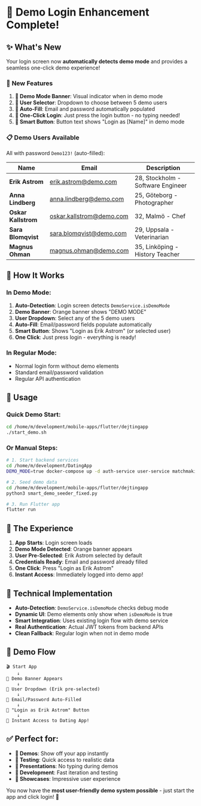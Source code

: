 # 🎉 **Demo Login Enhancement Complete!**

## ✨ **What's New**

Your login screen now **automatically detects demo mode** and provides a seamless one-click demo experience!

### 🎯 **New Features**

1. **🧡 Demo Mode Banner**: Visual indicator when in demo mode
2. **👥 User Selector**: Dropdown to choose between 5 demo users
3. **🔧 Auto-Fill**: Email and password automatically populated
4. **🚀 One-Click Login**: Just press the login button - no typing needed!
5. **📱 Smart Button**: Button text shows "Login as [Name]" in demo mode

### 📋 **Demo Users Available**

All with password `Demo123!` (auto-filled):

| Name                | Email                    | Description                       |
| ------------------- | ------------------------ | --------------------------------- |
| **Erik Astrom**     | erik.astrom@demo.com     | 28, Stockholm - Software Engineer |
| **Anna Lindberg**   | anna.lindberg@demo.com   | 25, Göteborg - Photographer       |
| **Oskar Kallstrom** | oskar.kallstrom@demo.com | 32, Malmö - Chef                  |
| **Sara Blomqvist**  | sara.blomqvist@demo.com  | 29, Uppsala - Veterinarian        |
| **Magnus Ohman**    | magnus.ohman@demo.com    | 35, Linköping - History Teacher   |

## 🎪 **How It Works**

### **In Demo Mode:**

1. **Auto-Detection**: Login screen detects `DemoService.isDemoMode`
2. **Demo Banner**: Orange banner shows "DEMO MODE"
3. **User Dropdown**: Select any of the 5 demo users
4. **Auto-Fill**: Email/password fields populate automatically
5. **Smart Button**: Shows "Login as Erik Astrom" (or selected user)
6. **One Click**: Just press login - everything is ready!

### **In Regular Mode:**

- Normal login form without demo elements
- Standard email/password validation
- Regular API authentication

## 🚀 **Usage**

### **Quick Demo Start:**

```bash
cd /home/m/development/mobile-apps/flutter/dejtingapp
./start_demo.sh
```

### **Or Manual Steps:**

```bash
# 1. Start backend services
cd /home/m/development/DatingApp
DEMO_MODE=true docker-compose up -d auth-service user-service matchmaking-service

# 2. Seed demo data
cd /home/m/development/mobile-apps/flutter/dejtingapp
python3 smart_demo_seeder_fixed.py

# 3. Run Flutter app
flutter run
```

## 🎯 **The Experience**

1. **App Starts**: Login screen loads
2. **Demo Mode Detected**: Orange banner appears
3. **User Pre-Selected**: Erik Astrom selected by default
4. **Credentials Ready**: Email and password already filled
5. **One Click**: Press "Login as Erik Astrom"
6. **Instant Access**: Immediately logged into demo app!

## 🔧 **Technical Implementation**

- **Auto-Detection**: `DemoService.isDemoMode` checks debug mode
- **Dynamic UI**: Demo elements only show when `isDemoMode` is true
- **Smart Integration**: Uses existing login flow with demo service
- **Real Authentication**: Actual JWT tokens from backend APIs
- **Clean Fallback**: Regular login when not in demo mode

## 📱 **Demo Flow**

```
🎬 Start App
    ↓
🧡 Demo Banner Appears
    ↓
👥 User Dropdown (Erik pre-selected)
    ↓
📝 Email/Password Auto-Filled
    ↓
🚀 "Login as Erik Astrom" Button
    ↓
🎉 Instant Access to Dating App!
```

## ✅ **Perfect for:**

- **🎪 Demos**: Show off your app instantly
- **🧪 Testing**: Quick access to realistic data
- **👥 Presentations**: No typing during demos
- **🔧 Development**: Fast iteration and testing
- **📱 Showcases**: Impressive user experience

You now have the **most user-friendly demo system possible** - just start the app and click login! 🎉
